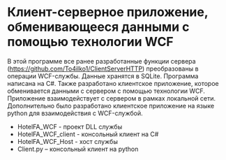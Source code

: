 # Клиент-серверное приложение, обменивающееся данными с помощью технологии WCF
В этой программе все ранее разработанные функции сервера (https://github.com/To4ilko1/ClientServerHTTP) преобразованы в операции WCF-службы. Данные хранятся в SQLite. Программа написана на C#. Также разработано клиентское приложение, которое обменивается данными с сервером с помощью технологии WCF. Приложение взаимодействует с сервером в рамках локальной сети. Дополнительно было разработано клиентское приложение на языке python для взаимодействия с WCF-службой.
* HotelFA_WCF - проект DLL службы
* HotelFA_WCF_client - консольный клиент на C#
* HotelFA_WCF_Host - хост службы
* Client.py – консольный клиент на python
